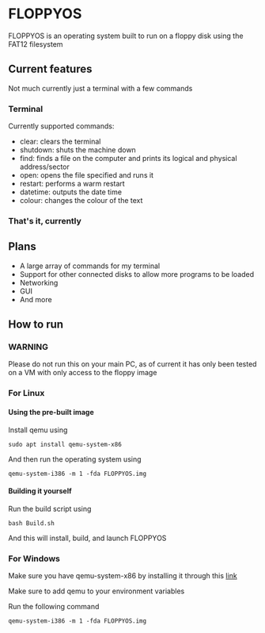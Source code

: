 # FLOPPYOS

FLOPPYOS is an operating system built to run on a floppy disk using the FAT12 filesystem

## Current features

Not much currently just a terminal with a few commands

### Terminal

Currently supported commands:

- clear: clears the terminal
- shutdown: shuts the machine down
- find: finds a file on the computer and prints its logical and physical address/sector
- open: opens the file specified and runs it
- restart: performs a warm restart
- datetime: outputs the date time
- colour: changes the colour of the text

### That's it, currently
## Plans

- A large array of commands for my terminal
- Support for other connected disks to allow more programs to be loaded
- Networking
- GUI
- And more

## How to run
### WARNING

Please do not run this on your main PC, as of current it has only been tested on a VM with only access to the floppy image

### For Linux

#### Using the pre-built image

Install qemu using 

```
sudo apt install qemu-system-x86
```

And then run the operating system using

```
qemu-system-i386 -m 1 -fda FLOPPYOS.img
```

#### Building it yourself

Run the build script using

```
bash Build.sh
```

And this will install, build, and launch FLOPPYOS

### For Windows

Make sure you have qemu-system-x86 by installing it through this [link](https://qemu.weilnetz.de/w64/)

Make sure to add qemu to your environment variables

Run the following command

```
qemu-system-i386 -m 1 -fda FLOPPYOS.img
```
